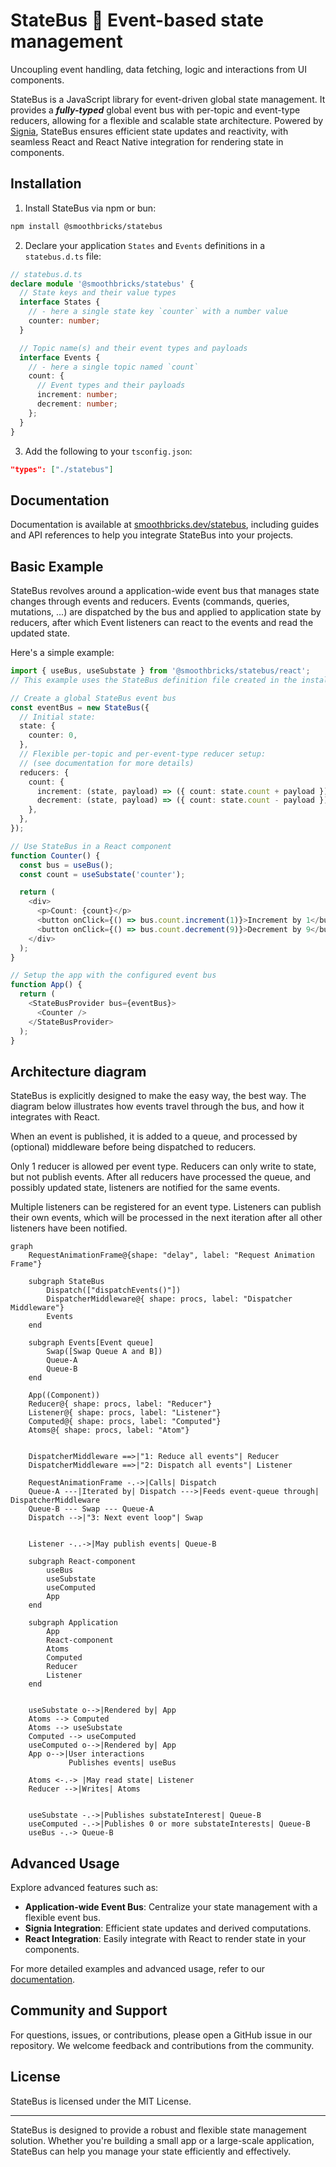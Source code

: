 # StateBus 🚎 Event-based state management

Uncoupling event handling, data fetching, logic and interactions from UI components.

StateBus is a JavaScript library for event-driven global state management. It provides a **_fully-typed_** global event
bus with per-topic and event-type reducers, allowing for a flexible and scalable state architecture. Powered by
[Signia](https://signia.tldraw.dev/docs/what-are-signals), StateBus ensures efficient state updates and reactivity, with
seamless React and React Native integration for rendering state in components.

## Installation

1. Install StateBus via npm or bun:

```bash
npm install @smoothbricks/statebus
```

2. Declare your application `States` and `Events` definitions in a `statebus.d.ts` file:

```typescript
// statebus.d.ts
declare module '@smoothbricks/statebus' {
  // State keys and their value types
  interface States {
    // - here a single state key `counter` with a number value
    counter: number;
  }

  // Topic name(s) and their event types and payloads
  interface Events {
    // - here a single topic named `count`
    count: {
      // Event types and their payloads
      increment: number;
      decrement: number;
    };
  }
}
```

3. Add the following to your `tsconfig.json`:

```json
"types": ["./statebus"]
```

## Documentation

Documentation is available at [smoothbricks.dev/statebus](https://smoothbricks.dev/statebus), including guides and API
references to help you integrate StateBus into your projects.

## Basic Example

StateBus revolves around a application-wide event bus that manages state changes through events and reducers. Events
(commands, queries, mutations, ...) are dispatched by the bus and applied to application state by reducers, after which
Event listeners can react to the events and read the updated state.

Here's a simple example:

```typescript
import { useBus, useSubstate } from '@smoothbricks/statebus/react';
// This example uses the StateBus definition file created in the installation section

// Create a global StateBus event bus
const eventBus = new StateBus({
  // Initial state:
  state: {
    counter: 0,
  },
  // Flexible per-topic and per-event-type reducer setup:
  // (see documentation for more details)
  reducers: {
    count: {
      increment: (state, payload) => ({ count: state.count + payload }),
      decrement: (state, payload) => ({ count: state.count - payload }),
    },
  },
});

// Use StateBus in a React component
function Counter() {
  const bus = useBus();
  const count = useSubstate('counter');

  return (
    <div>
      <p>Count: {count}</p>
      <button onClick={() => bus.count.increment(1)}>Increment by 1</button>
      <button onClick={() => bus.count.decrement(9)}>Decrement by 9</button>
    </div>
  );
}

// Setup the app with the configured event bus
function App() {
  return (
    <StateBusProvider bus={eventBus}>
      <Counter />
    </StateBusProvider>
  );
}
```

## Architecture diagram

StateBus is explicitly designed to make the easy way, the best way. The diagram below illustrates how events travel
through the bus, and how it integrates with React.

When an event is published, it is added to a queue, and processed by (optional) middleware before being dispatched to
reducers.

Only 1 reducer is allowed per event type. Reducers can only write to state, but not publish events. After all reducers
have processed the queue, and possibly updated state, listeners are notified for the same events.

Multiple listeners can be registered for an event type. Listeners can publish their own events, which will be processed
in the next iteration after all other listeners have been notified.

```mermaid
graph
    RequestAnimationFrame@{shape: "delay", label: "Request Animation Frame"}

    subgraph StateBus
        Dispatch(["dispatchEvents()"])
        DispatcherMiddleware@{ shape: procs, label: "Dispatcher Middleware"}
        Events
    end

    subgraph Events[Event queue]
        Swap([Swap Queue A and B])
        Queue-A
        Queue-B
    end

    App((Component))
    Reducer@{ shape: procs, label: "Reducer"}
    Listener@{ shape: procs, label: "Listener"}
    Computed@{ shape: procs, label: "Computed"}
    Atoms@{ shape: procs, label: "Atom"}


    DispatcherMiddleware ==>|"1: Reduce all events"| Reducer
    DispatcherMiddleware ==>|"2: Dispatch all events"| Listener

    RequestAnimationFrame -.->|Calls| Dispatch
    Queue-A ---|Iterated by| Dispatch --->|Feeds event-queue through| DispatcherMiddleware
    Queue-B --- Swap --- Queue-A
    Dispatch -->|"3: Next event loop"| Swap


    Listener -..->|May publish events| Queue-B

    subgraph React-component
        useBus
        useSubstate
        useComputed
        App
    end

    subgraph Application
        App
        React-component
        Atoms
        Computed
        Reducer
        Listener
    end


    useSubstate o-->|Rendered by| App
    Atoms --> Computed
    Atoms --> useSubstate
    Computed --> useComputed
    useComputed o-->|Rendered by| App
    App o-->|User interactions
             Publishes events| useBus

    Atoms <-.-> |May read state| Listener
    Reducer -->|Writes| Atoms


    useSubstate -.->|Publishes substateInterest| Queue-B
    useComputed -.->|Publishes 0 or more substateInterests| Queue-B
    useBus -.-> Queue-B
```

## Advanced Usage

Explore advanced features such as:

- **Application-wide Event Bus**: Centralize your state management with a flexible event bus.
- **Signia Integration**: Efficient state updates and derived computations.
- **React Integration**: Easily integrate with React to render state in your components.

For more detailed examples and advanced usage, refer to our [documentation](https://smoothbricks.dev/statebus).

## Community and Support

For questions, issues, or contributions, please open a GitHub issue in our repository. We welcome feedback and
contributions from the community.

## License

StateBus is licensed under the MIT License.

---

StateBus is designed to provide a robust and flexible state management solution. Whether you're building a small app or
a large-scale application, StateBus can help you manage your state efficiently and effectively.
